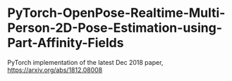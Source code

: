 # PyTorch-OpenPose-Realtime-Multi-Person-2D-Pose-Estimation-using-Part-Affinity-Fields
PyTorch implementation of the latest Dec 2018 paper, https://arxiv.org/abs/1812.08008
